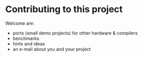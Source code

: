 # Contributing to this project

Welcome are:

- ports (small demo projects) for other hardware & compilers
- benchmarks
- hints and ideas
- an e-mail about you and your project

